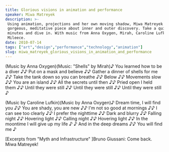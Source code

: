 ```yaml
---
title: Glorious visions in animation and performance
speaker: Miwa Matreyek
description: >-
 Using animation, projections and her own moving shadow, Miwa Matreyek performs a
 gorgeous, meditative piece about inner and outer discovery. Take a quiet 10
 minutes and dive in. With music from Anna Oxygen, Mirah, Caroline Lufkin and
 Mileece.
date: 2010-07-14
tags: ["art","design","performance","technology","animation"]
slug: miwa_matreyek_glorious_visions_in_animation_and_performance
---
```


(Music by Anna Oxygen)(Music: "Shells" by Mirah)♪ You learned how to be a diver ♪♪ Put on
a mask and believe ♪♪ Gather a dinner of shells for me ♪♪ Take the tank down so you can
breathe ♪♪ Below ♪♪ Movements slow ♪♪ You are an island ♪♪ All the secrets until then ♪♪
Pried open I held them ♪♪ Until they were still ♪♪ Until they were still ♪♪ Until they
were still ♪

(Music by Caroline Lufkin)(Music by Anna Oxygen)♪ Dream time, I will find you ♪♪ You are
shady, you are new ♪♪ I'm not so good at mornings ♪♪ I can see too clearly ♪♪ I prefer
the nighttime ♪♪ Dark and blurry ♪♪ Falling night ♪♪ Hovering light ♪♪ Calling night ♪♪
Hovering light ♪♪ In the moontime I will give up my life ♪ ♪ And in the deep dreams ♪♪ You
will find me ♪

[Excerpts from "Myth and Infrastructure" ]Bruno Giussani: Come back. Miwa
Matreyek!

<!--
ad_duration=3.33
event="TEDGlobal 2010"
external_start_time=0
intro_duration=11.82
is_subtitle_required="False"
is_talk_featured="True"
language="en"
language_swap="False"
native_language="en"
number_of_related_talks=6
number_of_speakers=1
number_of_subtitled_videos=34
number_of_tags=5
number_of_talk_download_languages=34
number_of_talk_more_resources=0
number_of_talk_recommendations=0
number_of_talks_take_actions=0
post_ad_duration=0.83
published_timestamp="2010-10-29 10:49:00"
recording_date="2010-07-14"
speaker_description="Multimedia artist"
speaker_is_published=1
speaker_name="Miwa Matreyek"
talk_name="Glorious visions in animation and performance"
talks_tags=["art","design","performance","technology","animation"]
url_photo_speaker="https://pe.tedcdn.com/images/ted/210082_254x191.jpg"
url_photo_talk="https://pe.tedcdn.com/images/ted/ae58949c438d014d8b01a3810ea5a8f8689c7088_1600x1200.jpg"
url_webpage="https://www.ted.com/talks/miwa_matreyek_glorious_visions_in_animation_and_performance"
video_type_name="TED Stage Talk"
-->
